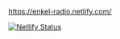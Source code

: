 https://enkel-radio.netlify.com/

[![Netlify Status](https://api.netlify.com/api/v1/badges/314a4d85-ad25-4b58-b582-0c878256e83a/deploy-status)](https://app.netlify.com/sites/distracted-engelbart-ac07c1/deploys)
